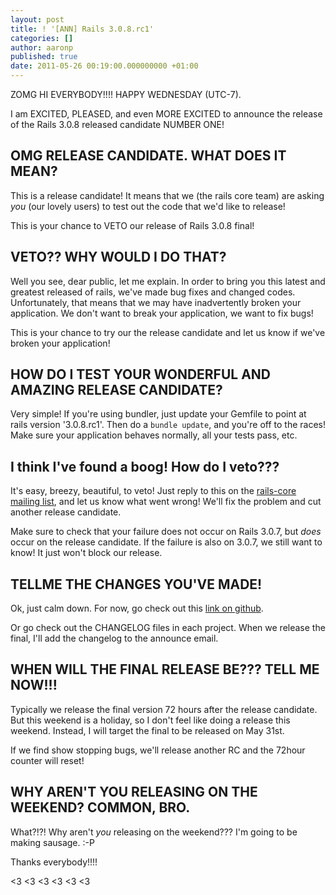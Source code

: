 ```yaml
---
layout: post
title: ! '[ANN] Rails 3.0.8.rc1'
categories: []
author: aaronp
published: true
date: 2011-05-26 00:19:00.000000000 +01:00
---
```

ZOMG HI EVERYBODY!!!!  HAPPY WEDNESDAY (UTC-7).

I am EXCITED, PLEASED, and even MORE EXCITED to announce the release of the
Rails 3.0.8 released candidate NUMBER ONE!

## OMG RELEASE CANDIDATE.  WHAT DOES IT MEAN?

This is a release candidate!  It means that we (the rails core team) are asking
*you* (our lovely users) to test out the code that we'd like to release!

This is your chance to VETO our release of Rails 3.0.8 final!

## VETO??  WHY WOULD I DO THAT?

Well you see, dear public, let me explain.  In order to bring you this latest
and greatest released of rails, we've made bug fixes and changed codes.
Unfortunately, that means that we may have inadvertently broken your
application.  We don't want to break your application, we want to fix bugs!

This is your chance to try our the release candidate and let us know if we've
broken your application!

## HOW DO I TEST YOUR WONDERFUL AND AMAZING RELEASE CANDIDATE?

Very simple!  If you're using bundler, just update your Gemfile to point at
rails version '3.0.8.rc1'.  Then do a `bundle update`, and you're off to the
races!  Make sure your application behaves normally, all your tests pass, etc.

## I think I've found a boog!  How do I veto???

It's easy, breezy, beautiful, to veto!  Just reply to this on the [rails-core
mailing list](http://groups.google.com/group/rubyonrails-core?pli=1), and let us
know what went wrong!  We'll fix the problem and cut another release candidate.

Make sure to check that your failure does not occur on Rails 3.0.7, but *does*
occur on the release candidate.  If the failure is also on 3.0.7, we still want
to know!  It just won't block our release.

## TELLME THE CHANGES YOU'VE MADE!

Ok, just calm down.  For now, go check out this [link on github](https://github.com/rails/rails/compare/v3.0.7...v3.0.8.rc1).

Or go check out the CHANGELOG files in each project.  When we release the final,
I'll add the changelog to the announce email.

## WHEN WILL THE FINAL RELEASE BE???  TELL ME NOW!!!

Typically we release the final version 72 hours after the release candidate.
But this weekend is a holiday, so I don't feel like doing a release this
weekend.  Instead, I will target the final to be released on May 31st.

If we find show stopping bugs, we'll release another RC and the 72hour counter
will reset!

## WHY AREN'T YOU RELEASING ON THE WEEKEND?  COMMON, BRO.

What?!?!  Why aren't *you* releasing on the weekend???  I'm going to be making
sausage.  :-P

Thanks everybody!!!!

<3 <3 <3 <3 <3 <3
